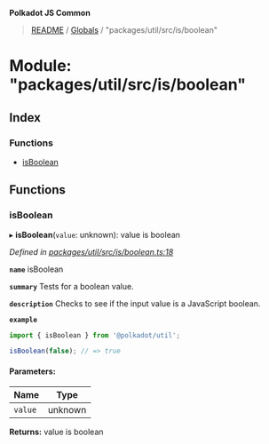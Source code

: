 **Polkadot JS Common**

> [README](../README.md) / [Globals](../globals.md) / "packages/util/src/is/boolean"

# Module: "packages/util/src/is/boolean"

## Index

### Functions

* [isBoolean](_packages_util_src_is_boolean_.md#isboolean)

## Functions

### isBoolean

▸ **isBoolean**(`value`: unknown): value is boolean

*Defined in [packages/util/src/is/boolean.ts:18](https://github.com/polkadot-js/common/blob/13ae8665/packages/util/src/is/boolean.ts#L18)*

**`name`** isBoolean

**`summary`** Tests for a boolean value.

**`description`** 
Checks to see if the input value is a JavaScript boolean.

**`example`** 
<BR>

```javascript
import { isBoolean } from '@polkadot/util';

isBoolean(false); // => true
```

#### Parameters:

Name | Type |
------ | ------ |
`value` | unknown |

**Returns:** value is boolean
